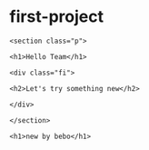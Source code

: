 # first-project
<html>
  <head></head>
  <body>
    
    <section class="p">
    
    <h1>Hello Team</h1>
    
    <div class="fi">
    
    <h2>Let's try something new</h2>
    
    </div>
    
    </section>
    
    <h1>new by bebo</h1>
    
    
    
    
  </body>
    </html>
